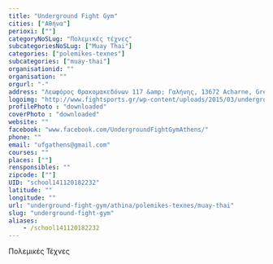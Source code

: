 ```yaml
---
title: "Underground Fight Gym"
cities: ["Αθήνα"]
perioxi: [""]
categoryNoSLug: "Πολεμικές τέχνες"
subcategoriesNoSLug: ["Muay Thai"]
categories: ["polemikes-texnes"]
subcategories: ["muay-thai"]
organisationid: ""
organisation: ""
orgurl: "-"
address: "Λεωφόρος Θρακομακεδόνων 117 &amp; Γαλήνης, 13672 Acharne, Greece"
logoimg: "http://www.fightsports.gr/wp-content/uploads/2015/03/underground-fight-gym-logo-1.jpg"
profilePhoto : "downloaded"
coverPhoto : "downloaded"
website: ""
facebook: "www.facebook.com/UndergroundFightGymAthens/"
phone: ""
email: "ufgathens@gmail.com"
courses: ""
places: [""]
rensponsibles: ""
zipcode: [""]
UID: "school141120182232"
latitude: ""
longitude: ""
url: "underground-fight-gym/athina/polemikes-texnes/muay-thai"
slug: "underground-fight-gym"
aliases:
    - /school141120182232
---
```



Πολεμικές Τέχνες

